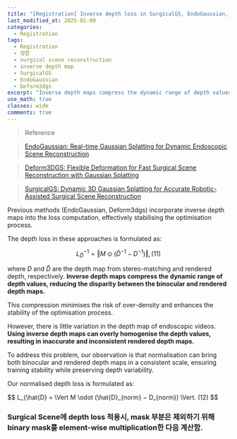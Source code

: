 ```yaml
---
title: "[Registration] Inverse depth loss in SurgicalGS, EndoGaussian, Deform3dgs"
last_modified_at: 2025-01-09
categories:
  - Registration
tags:
  - Registration
  - 정합
  - surgical scene reconstruction
  - inverse depth map
  - SurgicalGS
  - EndoGaussian
  - Deform3dgs
excerpt: "Inverse depth maps compress the dynamic range of depth values, reducing the disparity between the binocular and rendered depth maps"
use_math: true
classes: wide
comments: true
---
```


> Reference

> [EndoGaussian: Real-time Gaussian Splatting for Dynamic Endoscopic Scene Reconstruction](https://arxiv.org/pdf/2401.12561)

> [Deform3DGS: Flexible Deformation for Fast Surgical Scene Reconstruction with Gaussian Splatting](https://arxiv.org/pdf/2405.17835)

> [SurgicalGS: Dynamic 3D Gaussian Splatting for Accurate Robotic-Assisted Surgical Scene Reconstruction](https://arxiv.org/pdf/2410.09292)

Previous methods (EndoGaussian, Deform3dgs) incorporate inverse depth maps into the loss computation, effectively stabilising the optimisation process. 

The depth loss in these approaches is formulated as:

$$
L^{−1}_{\hat{D}} = \Vert M \odot (\hat{D}^{−1} − D^{−1}) \Vert, (11)
$$

where $D$ and $\hat{D}$ are the depth map from stereo-matching and rendered depth, respectively. **Inverse depth maps compress the dynamic range of depth values, reducing the disparity between the binocular and rendered depth maps.**

This compression minimises the risk of over-density and enhances the stability of the optimisation process. 

However, there is little variation in the depth map of endoscopic videos. **Using inverse depth maps can overly homogenise the depth values, resulting in inaccurate and inconsistent rendered depth maps.**

To address this problem, our observation is that normalisation can bring both binocular and rendered depth maps in a consistent scale, ensuring training stability while preserving depth variability. 

Our normalised depth loss is formulated as:

$$
L_{\hat{D} = \Vert M \odot (\hat{D}\_{norm} − D\_{norm}) \Vert. (12)
$$


### Surgical Scene에 depth loss 적용시, mask 부분은 제외하기 위해 binary mask를 element-wise multiplication한 다음 계산함.


